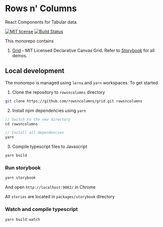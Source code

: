 # Rows n' Columns

React Components for Tabular data.

[![MIT license](https://img.shields.io/badge/License-MIT-blue.svg)](https://lbesson.mit-license.org/) [![Build Status](https://travis-ci.org/rowsncolumns/grid.svg?branch=master)](https://travis-ci.org/rowsncolumns/grid)


This monorepo contains

1. [Grid](https://github.com/rowsncolumns/grid/tree/master/packages/grid) - MIT Licensed Declarative Canvas Grid. Refer to [Storybook](https://rowsncolumns.github.io/grid) for all demos.


## Local development

The monorepo is managed using `lerna` and `yarn` workspaces. To get started

1. Clone the repository to `rowsncolumns` directory

```sh
git clone https://github.com/rowsncolumns/grid.git rowsncolumns
```

2. Install npm dependencies using `yarn`

```js
// Switch to the new directory
cd rowsncolumns

// Install all dependencies
yarn
```

3. Compile typescript files to Javascript

```
yarn build
```

### Run storybook

```js
yarn storybook
```

And open `http://localhost:9002/` in Chrome

All `stories` are located in `packages/storybook` directory

### Watch and compile typescript

```js
yarn build:watch
```
